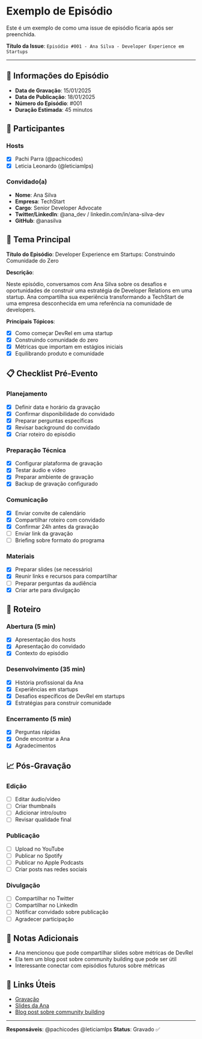 # Exemplo de Episódio

Este é um exemplo de como uma issue de episódio ficaria após ser preenchida.

**Título da Issue**: `Episódio #001 - Ana Silva - Developer Experience em Startups`

---

## 📅 Informações do Episódio

- **Data de Gravação**: 15/01/2025
- **Data de Publicação**: 18/01/2025
- **Número do Episódio**: #001
- **Duração Estimada**: 45 minutos

## 👥 Participantes

### Hosts

- [x] Pachi Parra (@pachicodes)
- [x] Leticia Leonardo (@leticiamlps)

### Convidado(a)

- **Nome**: Ana Silva
- **Empresa**: TechStart
- **Cargo**: Senior Developer Advocate
- **Twitter/LinkedIn**: @ana_dev / linkedin.com/in/ana-silva-dev
- **GitHub**: @anasilva

## 🎯 Tema Principal

**Título do Episódio**: Developer Experience em Startups: Construindo Comunidade do Zero

**Descrição**:

Neste episódio, conversamos com Ana Silva sobre os desafios e oportunidades de construir uma estratégia de Developer Relations em uma startup. Ana compartilha sua experiência transformando a TechStart de uma empresa desconhecida em uma referência na comunidade de developers.

**Principais Tópicos**:

- [x] Como começar DevRel em uma startup
- [x] Construindo comunidade do zero
- [x] Métricas que importam em estágios iniciais
- [x] Equilibrando produto e comunidade

## 📋 Checklist Pré-Evento

### Planejamento

- [x] Definir data e horário da gravação
- [x] Confirmar disponibilidade do convidado
- [x] Preparar perguntas específicas
- [x] Revisar background do convidado
- [x] Criar roteiro do episódio

### Preparação Técnica

- [x] Configurar plataforma de gravação
- [x] Testar áudio e vídeo
- [x] Preparar ambiente de gravação
- [x] Backup de gravação configurado

### Comunicação

- [x] Enviar convite de calendário
- [x] Compartilhar roteiro com convidado
- [x] Confirmar 24h antes da gravação
- [ ] Enviar link da gravação
- [ ] Briefing sobre formato do programa

### Materiais

- [x] Preparar slides (se necessário)
- [x] Reunir links e recursos para compartilhar
- [ ] Preparar perguntas da audiência
- [x] Criar arte para divulgação

## 🎤 Roteiro

### Abertura (5 min)

- [x] Apresentação dos hosts
- [x] Apresentação do convidado
- [x] Contexto do episódio

### Desenvolvimento (35 min)

- [x] História profissional da Ana
- [x] Experiências em startups
- [x] Desafios específicos de DevRel em startups
- [x] Estratégias para construir comunidade

### Encerramento (5 min)

- [x] Perguntas rápidas
- [x] Onde encontrar a Ana
- [x] Agradecimentos

## 📈 Pós-Gravação

### Edição

- [ ] Editar áudio/vídeo
- [ ] Criar thumbnails
- [ ] Adicionar intro/outro
- [ ] Revisar qualidade final

### Publicação

- [ ] Upload no YouTube
- [ ] Publicar no Spotify
- [ ] Publicar no Apple Podcasts
- [ ] Criar posts nas redes sociais

### Divulgação

- [ ] Compartilhar no Twitter
- [ ] Compartilhar no LinkedIn
- [ ] Notificar convidado sobre publicação
- [ ] Agradecer participação

## 📝 Notas Adicionais

- Ana mencionou que pode compartilhar slides sobre métricas de DevRel
- Ela tem um blog post sobre community building que pode ser útil
- Interessante conectar com episódios futuros sobre métricas

## 🔗 Links Úteis

- [Gravação](https://exemplo.com/gravacao)
- [Slides da Ana](https://exemplo.com/slides)
- [Blog post sobre community building](https://exemplo.com/blog)

---

**Responsáveis**: @pachicodes @leticiamlps
**Status**: Gravado ✅
